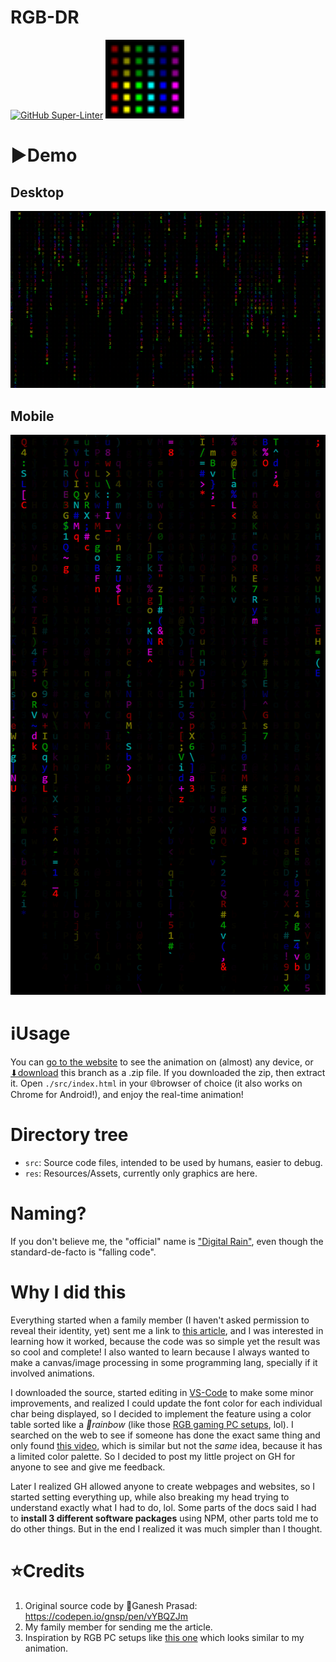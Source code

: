 # RGB-DR
[![GitHub Super-Linter](https://github.com/Rudxain/RGB-digital-rain/workflows/Lint%20Code%20Base/badge.svg)](https://github.com/marketplace/actions/super-linter)
<img alt='RYGCBM colored vertical stripes' src=res/icon.svg width=25% height=25%>

# ▶️Demo
## Desktop
![](res/demo_horizontal.png)
## Mobile
![](res/demo_vertical.png)

# ℹUsage
You can [go to the website](https://Rudxain.github.io/RGB-digital-rain) to see the animation on (almost) any device, or [⬇download](https://github.com/Rudxain/RGB-digital-rain/archive/refs/heads/main.zip) this branch as a .zip file. If you downloaded the zip, then extract it. Open `./src/index.html` in your 🌐browser of choice (it also works on Chrome for Android!), and enjoy the real-time animation!

# Directory tree
* `src`: Source code files, intended to be used by humans, easier to debug.
* `res`: Resources/Assets, currently only graphics are here.

# Naming?
If you don't believe me, the "official" name is ["Digital Rain"](https://en.wikipedia.org/wiki/Matrix_digital_rain), even though the standard-de-facto is "falling code".

# Why I did this
Everything started when a family member (I haven't asked permission to reveal their identity, yet) sent me a link to [this article](https://dev.to/gnsp/making-the-matrix-effect-in-javascript-din), and I was interested in learning how it worked, because the code was so simple yet the result was so cool and complete! I also wanted to learn because I always wanted to make a canvas/image processing in some programming lang, specially if it involved animations.

I downloaded the source, started editing in [VS-Code](https://en.wikipedia.org/wiki/Visual_Studio_Code) to make some minor improvements, and realized I could update the font color for each individual char being displayed, so I decided to implement the feature using a color table sorted like a *🌈rainbow* (like those [RGB gaming PC setups](https://redtech.lk/file/2020/01/Omega_3.png), lol). I searched on the web to see if someone has done the exact same thing and only found [this video](https://youtu.be/CccQcYzsvI4), which is similar but not the *same* idea, because it has a limited color palette. So I decided to post my little project on GH for anyone to see and give me feedback.

Later I realized GH allowed anyone to create webpages and websites, so I started setting everything up, while also breaking my head trying to understand exactly what I had to do, lol. Some parts of the docs said I had to **install 3 different software packages** using NPM, other parts told me to do other things. But in the end I realized it was much simpler than I thought.

# ⭐Credits
1. Original source code by 👤Ganesh Prasad: https://codepen.io/gnsp/pen/vYBQZJm
2. My family member for sending me the article.
3. Inspiration by RGB PC setups like [this one](https://reddit.com/r/pcmasterrace/comments/rhzb6i/i_built_an_rgb_side_panel_with_the_matrix_digital) which looks similar to my animation.

